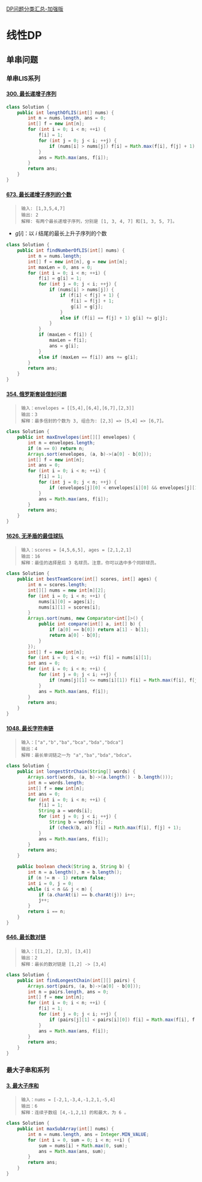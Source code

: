 [DP问题分类汇总-加强版](https://chengzhaoxi.xyz/42296.html)

# 线性DP

## 单串问题

### 单串LIS系列

#### [300. 最长递增子序列](https://leetcode-cn.com/problems/longest-increasing-subsequence/)

```java
class Solution {
    public int lengthOfLIS(int[] nums) {
        int n = nums.length, ans = 0;
        int[] f = new int[n];
        for (int i = 0; i < n; ++i) {
            f[i] = 1;
            for (int j = 0; j < i; ++j) {
                if (nums[i] > nums[j]) f[i] = Math.max(f[i], f[j] + 1);
            }
            ans = Math.max(ans, f[i]);
        }
        return ans;
    }
}
```

#### [673. 最长递增子序列的个数](https://leetcode-cn.com/problems/number-of-longest-increasing-subsequence/)

> ```
> 输入: [1,3,5,4,7]
> 输出: 2
> 解释: 有两个最长递增子序列，分别是 [1, 3, 4, 7] 和[1, 3, 5, 7]。
> ```

* $g[i]$：以 $i$ 结尾的最长上升子序列的个数

```java
class Solution {
    public int findNumberOfLIS(int[] nums) {
        int n = nums.length;
        int[] f = new int[n], g = new int[n];
        int maxLen = 0, ans = 0;
        for (int i = 0; i < n; ++i) {
            f[i] = g[i] = 1;
            for (int j = 0; j < i; ++j) {
                if (nums[i] > nums[j]) {
                    if (f[i] < f[j] + 1) {
                        f[i] = f[j] + 1;
                        g[i] = g[j];
                    } 
                    else if (f[i] == f[j] + 1) g[i] += g[j];
                }
            }
            if (maxLen < f[i]) {
                maxLen = f[i];
                ans = g[i];
            }
            else if (maxLen == f[i]) ans += g[i];
        }
        return ans;
    }
}
```

#### [354. 俄罗斯套娃信封问题](https://leetcode-cn.com/problems/russian-doll-envelopes/)

> ```
> 输入：envelopes = [[5,4],[6,4],[6,7],[2,3]]
> 输出：3
> 解释：最多信封的个数为 3, 组合为: [2,3] => [5,4] => [6,7]。
> ```

```java
class Solution {
    public int maxEnvelopes(int[][] envelopes) {
        int n = envelopes.length;
        if (n == 0) return n;
        Arrays.sort(envelopes, (a, b)->(a[0] - b[0]));
        int[] f = new int[n];
        int ans = 0;
        for (int i = 0; i < n; ++i) {
            f[i] = 1;
            for (int j = 0; j < n; ++j) {
                if (envelopes[j][0] < envelopes[i][0] && envelopes[j][1] < envelopes[i][1]) f[i] = Math.max(f[i], f[j] + 1);
            }
            ans = Math.max(ans, f[i]);
        }
        return ans;
    }
}
```

#### [1626. 无矛盾的最佳球队](https://leetcode-cn.com/problems/best-team-with-no-conflicts/)

> ```
> 输入：scores = [4,5,6,5], ages = [2,1,2,1]
> 输出：16
> 解释：最佳的选择是后 3 名球员。注意，你可以选中多个同龄球员。
> ```

```java
class Solution {
    public int bestTeamScore(int[] scores, int[] ages) {
        int n = scores.length;
        int[][] nums = new int[n][2];
        for (int i = 0; i < n; ++i) {
            nums[i][0] = ages[i];
            nums[i][1] = scores[i];
        }
        Arrays.sort(nums, new Comparator<int[]>() {
            public int compare(int[] a, int[] b) {
                if (a[0] == b[0]) return a[1] - b[1];
                return a[0] - b[0];
            }
        });
        int[] f = new int[n];
        for (int i = 0; i < n; ++i) f[i] = nums[i][1];
        int ans = 0;
        for (int i = 0; i < n; ++i) {
            for (int j = 0; j < i; ++j) {
                if (nums[j][1] <= nums[i][1]) f[i] = Math.max(f[i], f[j] + nums[i][1]);
            }
            ans = Math.max(ans, f[i]);
        }
        return ans;
    }
}
```

#### [1048. 最长字符串链](https://leetcode-cn.com/problems/longest-string-chain/)

> ```
> 输入：["a","b","ba","bca","bda","bdca"]
> 输出：4
> 解释：最长单词链之一为 "a","ba","bda","bdca"。
> ```

```java
class Solution {
    public int longestStrChain(String[] words) {
        Arrays.sort(words, (a, b)->(a.length() - b.length()));
        int n = words.length;
        int[] f = new int[n];
        int ans = 0;
        for (int i = 0; i < n; ++i) {
            f[i] = 1;
            String a = words[i];
            for (int j = 0; j < i; ++j) {
                String b = words[j];
                if (check(b, a)) f[i] = Math.max(f[i], f[j] + 1);
            }
            ans = Math.max(ans, f[i]);
        }
        return ans;
    }

    public boolean check(String a, String b) {
        int n = a.length(), m = b.length();
        if (n != m - 1) return false;
        int i = 0, j = 0;
        while (i < n && j < m) {
            if (a.charAt(i) == b.charAt(j)) i++;
            j++;
        }
        return i == n;
    }
}
```

#### [646. 最长数对链](https://leetcode-cn.com/problems/maximum-length-of-pair-chain/)

> ```
> 输入：[[1,2], [2,3], [3,4]]
> 输出：2
> 解释：最长的数对链是 [1,2] -> [3,4]
> ```

```java
class Solution {
    public int findLongestChain(int[][] pairs) {
        Arrays.sort(pairs, (a, b)->(a[0] - b[0]));
        int n = pairs.length, ans = 0;
        int[] f = new int[n];
        for (int i = 0; i < n; ++i) {
            f[i] = 1;
            for (int j = 0; j < i; ++j) {
                if (pairs[j][1] < pairs[i][0]) f[i] = Math.max(f[i], f[j] + 1);
            }
            ans = Math.max(ans, f[i]);
        }
        return ans;
    }
}
```

###  最大子串和系列

#### [3. 最大子序和](https://leetcode-cn.com/problems/maximum-subarray/)

> ```
> 输入：nums = [-2,1,-3,4,-1,2,1,-5,4]
> 输出：6
> 解释：连续子数组 [4,-1,2,1] 的和最大，为 6 。
> ```

```java
class Solution {
    public int maxSubArray(int[] nums) {
        int n = nums.length, ans = Integer.MIN_VALUE;
        for (int i = 0, sum = 0; i < n; ++i) {
            sum = nums[i] + Math.max(0, sum);
            ans = Math.max(ans, sum);
        }
        return ans;
    }
}
```

